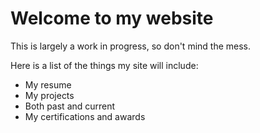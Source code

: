 # Welcome to my website

This is largely a work in progress, so don't mind the mess.

Here is a list of the things my site will include:

 +  My resume
 +  My projects
   +  Both past and current
 +  My certifications and awards
